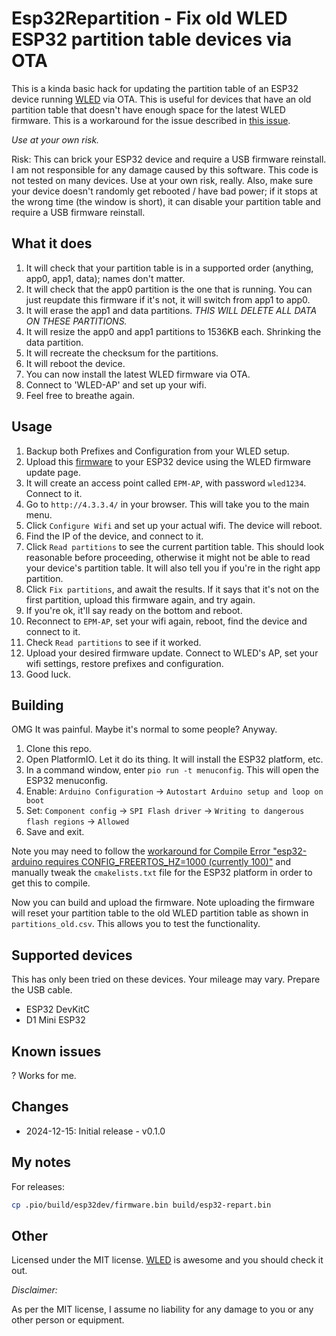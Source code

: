 # Esp32Repartition - Fix old WLED ESP32 partition table devices via OTA

This is a kinda basic hack for updating the partition table of an ESP32 device running [WLED](https://kno.wled.ge/) via OTA.
This is useful for devices that have an old partition table that doesn't have enough space for the latest WLED firmware.
This is a workaround for the issue described in [this issue](https://github.com/Aircoookie/WLED/issues/4369).

*Use at your own risk.*

Risk: This can brick your ESP32 device and require a USB firmware reinstall. I am not responsible for any damage caused by this software.
This code is not tested on many devices. Use at your own risk, really.
Also, make sure your device doesn't randomly get rebooted / have bad power;
if it stops at the wrong time (the window is short), it can disable your partition table and require a USB firmware reinstall.

## What it does

1. It will check that your partition table is in a supported order (anything, app0, app1, data); names don't matter.
2. It will check that the app0 partition is the one that is running. You can just reupdate this firmware if it's not, it will switch from app1 to app0.
3. It will erase the app1 and data partitions. *THIS WILL DELETE ALL DATA ON THESE PARTITIONS.*
4. It will resize the app0 and app1 partitions to 1536KB each. Shrinking the data partition.
5. It will recreate the checksum for the partitions.
6. It will reboot the device.
7. You can now install the latest WLED firmware via OTA.
8. Connect to 'WLED-AP' and set up your wifi.
9. Feel free to breathe again.

## Usage

1. Backup both Prefixes and Configuration from your WLED setup.
2. Upload this [firmware](https://github.com/softplus/Esp32Repartition/releases) to your ESP32 device using the WLED firmware update page.
3. It will create an access point called `EPM-AP`, with password `wled1234`. Connect to it.
4. Go to `http://4.3.3.4/` in your browser. This will take you to the main menu.
5. Click `Configure Wifi` and set up your actual wifi. The device will reboot.
6. Find the IP of the device, and connect to it.
7. Click `Read partitions` to see the current partition table.
This should look reasonable before proceeding, otherwise it might not be able to read your device's partition table.
It will also tell you if you're in the right app partition.
8. Click `Fix partitions`, and await the results. If it says that it's not on the first partition, upload this firmware again, and try again.
9. If you're ok, it'll say ready on the bottom and reboot.
10. Reconnect to `EPM-AP`, set your wifi again, reboot, find the device and connect to it.
11. Check `Read partitions` to see if it worked.
12. Upload your desired firmware update. Connect to WLED's AP, set your wifi settings, restore prefixes and configuration.
13. Good luck.

## Building

OMG It was painful. Maybe it's normal to some people? Anyway.

1. Clone this repo.
2. Open PlatformIO. Let it do its thing. It will install the ESP32 platform, etc.
3. In a command window, enter `pio run -t menuconfig`. This will open the ESP32 menuconfig.
4. Enable: `Arduino Configuration` -> `Autostart Arduino setup and loop on boot`
5. Set: `Component config` -> `SPI Flash driver` -> `Writing to dangerous flash regions` -> `Allowed`
6. Save and exit.

Note you may need to follow the [workaround for Compile Error "esp32-arduino requires CONFIG_FREERTOS_HZ=1000 (currently 100)"](https://github.com/espressif/arduino-esp32/discussions/8375#discussioncomment-7908337) and manually tweak the `cmakelists.txt` file for the ESP32 platform in order to get this to compile.

Now you can build and upload the firmware.
Note uploading the firmware will reset your partition table to the old WLED partition table as shown in `partitions_old.csv`.
This allows you to test the functionality.

## Supported devices

This has only been tried on these devices. Your mileage may vary. Prepare the USB cable.

* ESP32 DevKitC
* D1 Mini ESP32

## Known issues

? Works for me.

## Changes

* 2024-12-15: Initial release - v0.1.0

## My notes

For releases:

```bash
cp .pio/build/esp32dev/firmware.bin build/esp32-repart.bin
```

## Other

Licensed under the MIT license.
[WLED](https://kno.wled.ge/) is awesome and you should check it out.

*Disclaimer:*

As per the MIT license, I assume no liability for any damage to you or any other person or equipment.  
